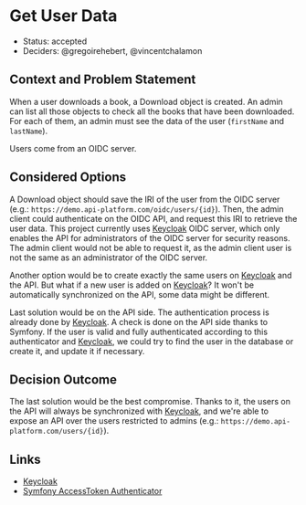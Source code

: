 # Get User Data

* Status: accepted
* Deciders: @gregoirehebert, @vincentchalamon

## Context and Problem Statement

When a user downloads a book, a Download object is created. An admin can list all those objects to check all the books
that have been downloaded. For each of them, an admin must see the data of the user (`firstName` and `lastName`).

Users come from an OIDC server.

## Considered Options

A Download object should save the IRI of the user from the OIDC server
(e.g.: `https://demo.api-platform.com/oidc/users/{id}`). Then, the admin client could authenticate on the OIDC API, and
request this IRI to retrieve the user data. This project currently uses [Keycloak](https://keycloak.org/) OIDC server,
which only enables the API for administrators of the OIDC server for security reasons. The admin client would not be
able to request it, as the admin client user is not the same as an administrator of the OIDC server.

Another option would be to create exactly the same users on [Keycloak](https://keycloak.org/) and the API. But what if a
new user is added on [Keycloak](https://keycloak.org/)? It won't be automatically synchronized on the API, some data
might be different.

Last solution would be on the API side. The authentication process is already done by [Keycloak](https://keycloak.org/).
A check is done on the API side thanks to Symfony. If the user is valid and fully authenticated according to this
authenticator and [Keycloak](https://keycloak.org/), we could try to find the user in the database or create it, and
update it if necessary.

## Decision Outcome

The last solution would be the best compromise. Thanks to it, the users on the API will always be synchronized with
[Keycloak](https://keycloak.org/), and we're able to expose an API over the users restricted to admins
(e.g.: `https://demo.api-platform.com/users/{id}`).

## Links

* [Keycloak](https://keycloak.org/)
* [Symfony AccessToken Authenticator](https://symfony.com/doc/current/security/access_token.html)
